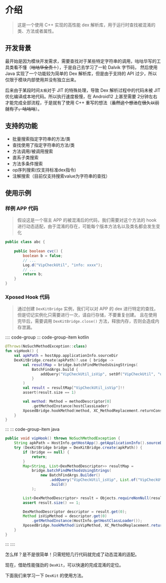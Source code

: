 # 介绍

> 这是一个使用 C++ 实现的高性能 dex 解析库，用于运行时查找被混淆的类、方法或者属性。

## 开发背景

最开始是因为模块开发需求，需要查找对于某些特定字符串的调用，咕咕华写的工具类看不懂（~~咕咕华全责！~~），于是自己去学习了一轮 Dalvik 字节码，
然后使用 Java 实现了一个功能较为简单的 Dex 解析库，但是由于支持的 API 过少，所以仅限于模块内部使用并没有独立出来。

后来由于某段时间`太极`对于 JIT 的特殊处理，导致 Dex 解析过程中的代码未被 JIT 优化编译成本地代码。所以执行速度极慢，在 Android12 上甚至需要
2分钟左右才能完成全部流程，于是就有了使用 C++ 重写的想法（~~虽然这个想法在很久以前就有了，咕咕咕~~）。

## 支持的功能

- 批量搜索指定字符串的方法/类
- 查找使用了指定字符串的方法/类
- 方法调用/被调用搜索
- 直系子类搜索
- 方法多条件搜索
- op序列搜索(仅支持标准dex指令)
- 注解搜索（目前仅支持搜索value为字符串的查找）

## 使用示例

### 样例 APP 代码

> 假设这是一个宿主 APP 的被混淆后的代码，我们需要对这个方法的 hook 进行动态适配，由于混淆的存在，可能每个版本方法名以及类名都会发生变化
```java
public class abc {
    
    public boolean cvc() {
        boolean b = false;
        // ...
        Log.d("VipCheckUtil", "info: xxxx");
        // ...
        return b;
    }
}
```

### Xposed Hook 代码

> 通过创建 `DexKitBridge` 实例，我们可以对 APP 的 dex 进行特定的查找，但是切记实例化只需要进行一次，请自行存储，不要重复创建。
> 且在使用完毕后，需要调用 `DexKitBridge.close()` 方法，释放内存，否则会造成内存泄漏。

:::: code-group
::: code-group-item kotlin
```kotlin
@Throws(NoSuchMethodException::class)
fun vipHook() {
    val apkPath = hostApp.applicationInfo.sourceDir
    DexKitBridge.create(apkPath)?.use { bridge ->
        val resultMap = bridge.batchFindMethodsUsingStrings(
            BatchFindArgs.build { 
                addQuery("VipCheckUtil_isVip", setOf("VipCheckUtil", "userInfo:"))
            }
        )
        val result = resultMap["VipCheckUtil_isVip"]!!
        assert(result.size == 1)

        val method: Method = methodDescriptor[0]
            .getMethodInstance(hostClassLoader)
        XposedBridge.hookMethod(method, XC_MethodReplacement.returnConstant(true))
    }
}
```
:::
::: code-group-item java
```java
public void vipHook() throws NoSuchMethodException {
    String apkPath = HostInfo.getHostApp().getApplicationInfo().sourceDir;
    try (DexKitBridge bridge = DexKitBridge.create(apkPath)) {
        if (bridge == null) {
            return;
        }
        Map<String, List<DexMethodDescriptor>> resultMap =
            bridge.batchFindMethodsUsingStrings(
                new BatchFindArgs.Builder()
                    .addQuery("VipCheckUtil_isVip", List.of("VipCheckUtil", "userInfo:"))
                    .build()
            );

        List<DexMethodDescriptor> result = Objects.requireNonNull(resultMap.get("VipCheckUtil_isVip"));
        assert result.size() == 1;

        DexMethodDescriptor descriptor = result.get(0);
        Method isVipMethod = descriptor.get(0)
            .getMethodInstance(HostInfo.getHostClassLoader());
        XposedBridge.hookMethod(isVipMethod, XC_MethodReplacement.returnConstant(true));
    }
}
```
:::
::::

怎么样？是不是很简单！只需短短几行代码就完成了动态混淆的适配。

现在，借助性能强劲的 `DexKit`，可以快速的完成混淆的定位。

下面我们来学习一下 `DexKit` 的使用方法。
